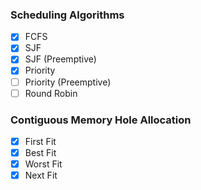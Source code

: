 ### Scheduling Algorithms

- [x] FCFS
- [x] SJF
- [x] SJF (Preemptive)
- [x] Priority
- [ ] Priority (Preemptive)
- [ ] Round Robin

### Contiguous Memory Hole Allocation

- [x] First Fit
- [x] Best Fit
- [x] Worst Fit
- [x] Next Fit

